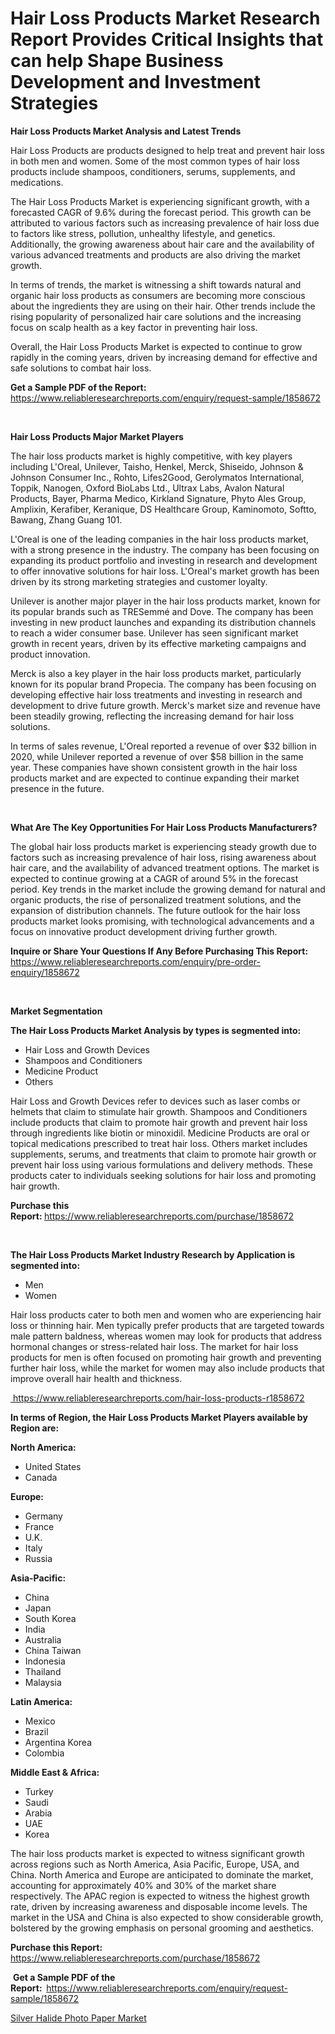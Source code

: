<p><h1>Hair Loss Products Market Research Report Provides Critical Insights that can help Shape Business Development and Investment Strategies</h1></p><p><strong>Hair Loss Products Market Analysis and Latest Trends</strong></p>
<p><p>Hair Loss Products are products designed to help treat and prevent hair loss in both men and women. Some of the most common types of hair loss products include shampoos, conditioners, serums, supplements, and medications.</p><p>The Hair Loss Products Market is experiencing significant growth, with a forecasted CAGR of 9.6% during the forecast period. This growth can be attributed to various factors such as increasing prevalence of hair loss due to factors like stress, pollution, unhealthy lifestyle, and genetics. Additionally, the growing awareness about hair care and the availability of various advanced treatments and products are also driving the market growth.</p><p>In terms of trends, the market is witnessing a shift towards natural and organic hair loss products as consumers are becoming more conscious about the ingredients they are using on their hair. Other trends include the rising popularity of personalized hair care solutions and the increasing focus on scalp health as a key factor in preventing hair loss.</p><p>Overall, the Hair Loss Products Market is expected to continue to grow rapidly in the coming years, driven by increasing demand for effective and safe solutions to combat hair loss.</p></p>
<p><strong>Get a Sample PDF of the Report:&nbsp;</strong> <a href="https://www.reliableresearchreports.com/enquiry/request-sample/1858672">https://www.reliableresearchreports.com/enquiry/request-sample/1858672</a></p>
<p>&nbsp;</p>
<p><strong>Hair Loss Products Major Market Players</strong></p>
<p><p>The hair loss products market is highly competitive, with key players including L'Oreal, Unilever, Taisho, Henkel, Merck, Shiseido, Johnson & Johnson Consumer Inc., Rohto, Lifes2Good, Gerolymatos International, Toppik, Nanogen, Oxford BioLabs Ltd., Ultrax Labs, Avalon Natural Products, Bayer, Pharma Medico, Kirkland Signature, Phyto Ales Group, Amplixin, Kerafiber, Keranique, DS Healthcare Group, Kaminomoto, Softto, Bawang, Zhang Guang 101.</p><p>L'Oreal is one of the leading companies in the hair loss products market, with a strong presence in the industry. The company has been focusing on expanding its product portfolio and investing in research and development to offer innovative solutions for hair loss. L'Oreal's market growth has been driven by its strong marketing strategies and customer loyalty.</p><p>Unilever is another major player in the hair loss products market, known for its popular brands such as TRESemmé and Dove. The company has been investing in new product launches and expanding its distribution channels to reach a wider consumer base. Unilever has seen significant market growth in recent years, driven by its effective marketing campaigns and product innovation.</p><p>Merck is also a key player in the hair loss products market, particularly known for its popular brand Propecia. The company has been focusing on developing effective hair loss treatments and investing in research and development to drive future growth. Merck's market size and revenue have been steadily growing, reflecting the increasing demand for hair loss solutions.</p><p>In terms of sales revenue, L'Oreal reported a revenue of over $32 billion in 2020, while Unilever reported a revenue of over $58 billion in the same year. These companies have shown consistent growth in the hair loss products market and are expected to continue expanding their market presence in the future.</p></p>
<p>&nbsp;</p>
<p><strong>What Are The Key Opportunities For Hair Loss Products Manufacturers?</strong></p>
<p><p>The global hair loss products market is experiencing steady growth due to factors such as increasing prevalence of hair loss, rising awareness about hair care, and the availability of advanced treatment options. The market is expected to continue growing at a CAGR of around 5% in the forecast period. Key trends in the market include the growing demand for natural and organic products, the rise of personalized treatment solutions, and the expansion of distribution channels. The future outlook for the hair loss products market looks promising, with technological advancements and a focus on innovative product development driving further growth.</p></p>
<p><strong>Inquire or Share Your Questions If Any Before Purchasing This Report:</strong> <a href="https://www.reliableresearchreports.com/enquiry/pre-order-enquiry/1858672">https://www.reliableresearchreports.com/enquiry/pre-order-enquiry/1858672</a></p>
<p>&nbsp;</p>
<p><strong>Market Segmentation</strong></p>
<p><strong>The Hair Loss Products Market Analysis by types is segmented into:</strong></p>
<p><ul><li>Hair Loss and Growth Devices</li><li>Shampoos and Conditioners</li><li>Medicine Product</li><li>Others</li></ul></p>
<p><p>Hair Loss and Growth Devices refer to devices such as laser combs or helmets that claim to stimulate hair growth. Shampoos and Conditioners include products that claim to promote hair growth and prevent hair loss through ingredients like biotin or minoxidil. Medicine Products are oral or topical medications prescribed to treat hair loss. Others market includes supplements, serums, and treatments that claim to promote hair growth or prevent hair loss using various formulations and delivery methods. These products cater to individuals seeking solutions for hair loss and promoting hair growth.</p></p>
<p><strong>Purchase this Report:&nbsp;</strong><a href="https://www.reliableresearchreports.com/purchase/1858672">https://www.reliableresearchreports.com/purchase/1858672</a></p>
<p>&nbsp;</p>
<p><strong>The Hair Loss Products Market Industry Research by Application is segmented into:</strong></p>
<p><ul><li>Men</li><li>Women</li></ul></p>
<p><p>Hair loss products cater to both men and women who are experiencing hair loss or thinning hair. Men typically prefer products that are targeted towards male pattern baldness, whereas women may look for products that address hormonal changes or stress-related hair loss. The market for hair loss products for men is often focused on promoting hair growth and preventing further hair loss, while the market for women may also include products that improve overall hair health and thickness.</p></p>
<p><a href="https://www.reliableresearchreports.com/hair-loss-products-r1858672">&nbsp;https://www.reliableresearchreports.com/hair-loss-products-r1858672</a></p>
<p><strong>In terms of Region, the Hair Loss Products Market Players available by Region are:</strong></p>
<p>
    <p> <strong> North America: </strong>
        <ul>
            <li>United States</li>
            <li>Canada</li>
        </ul>
        </p> 
    <p> <strong> Europe: </strong>
        <ul>
            <li>Germany</li>
            <li>France</li>
            <li>U.K.</li>
            <li>Italy</li>
            <li>Russia</li>
        </ul>
        </p> 
    <p> <strong> Asia-Pacific: </strong>
        <ul>
            <li>China</li>
            <li>Japan</li>
            <li>South Korea</li>
            <li>India</li>
            <li>Australia</li>
            <li>China Taiwan</li>
            <li>Indonesia</li>
            <li>Thailand</li>
            <li>Malaysia</li>
        </ul>
        </p> 
    <p> <strong> Latin America: </strong>
        <ul>
            <li>Mexico</li>
            <li>Brazil</li>
            <li>Argentina Korea</li>
            <li>Colombia</li>
        </ul>
        </p> 
    <p> <strong> Middle East & Africa: </strong>
        <ul>
            <li>Turkey</li>
            <li>Saudi</li>
            <li>Arabia</li>
            <li>UAE</li>
            <li>Korea</li>
        </ul>
    </p>
    </p>
<p><p>The hair loss products market is expected to witness significant growth across regions such as North America, Asia Pacific, Europe, USA, and China. North America and Europe are anticipated to dominate the market, accounting for approximately 40% and 30% of the market share respectively. The APAC region is expected to witness the highest growth rate, driven by increasing awareness and disposable income levels. The market in the USA and China is also expected to show considerable growth, bolstered by the growing emphasis on personal grooming and aesthetics.</p></p>
<p><strong>Purchase this Report: </strong><a href="https://www.reliableresearchreports.com/purchase/1858672">https://www.reliableresearchreports.com/purchase/1858672</a></p>
<p>&nbsp;<strong>Get a Sample PDF of the Report:&nbsp;&nbsp;</strong><a href="https://www.reliableresearchreports.com/enquiry/request-sample/1858672">https://www.reliableresearchreports.com/enquiry/request-sample/1858672</a></p>
<p><strong></strong></p>
<p><p><a href="https://github.com/phuonganhit041011/Market-Research-Report-List-1/blob/main/silver-halide-photo-paper-market.md">Silver Halide Photo Paper Market</a></p></p>